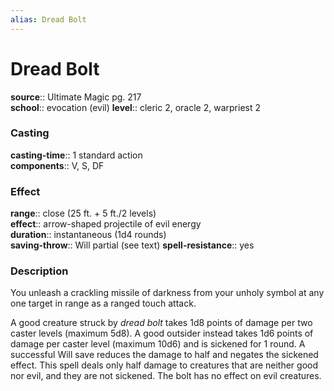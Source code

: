 ```yaml
---
alias: Dread Bolt
---
```


# Dread Bolt 

**source**:: Ultimate Magic pg. 217  
**school**:: evocation (evil)
**level**:: cleric 2, oracle 2, warpriest 2

### Casting 

**casting-time**:: 1 standard action  
**components**:: V, S, DF

### Effect 

**range**:: close (25 ft. + 5 ft./2 levels)  
**effect**:: arrow-shaped projectile of evil energy  
**duration**:: instantaneous (1d4 rounds)  
**saving-throw**:: Will partial (see text)
**spell-resistance**:: yes

### Description 

You unleash a crackling missile of darkness from your unholy symbol at any one target in range as a ranged touch attack.  
  
A good creature struck by *dread bolt* takes 1d8 points of damage per two caster levels (maximum 5d8). A good outsider instead takes 1d6 points of damage per caster level (maximum 10d6) and is sickened for 1 round. A successful Will save reduces the damage to half and negates the sickened effect. This spell deals only half damage to creatures that are neither good nor evil, and they are not sickened. The bolt has no effect on evil creatures.

